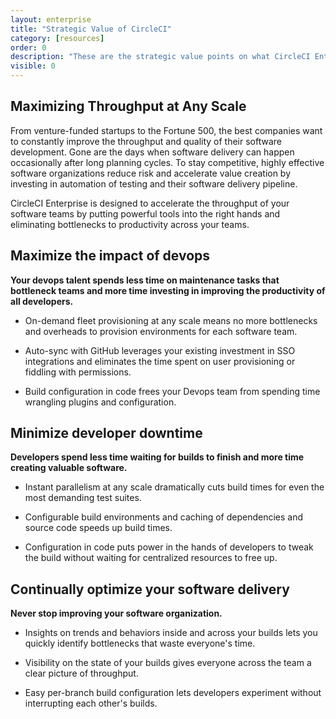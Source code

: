 ```yaml
---
layout: enterprise
title: "Strategic Value of CircleCI"
category: [resources]
order: 0
description: "These are the strategic value points on what CircleCI Enterprise provides to customers."
visible: 0
---
```


## Maximizing Throughput at Any Scale
From venture-funded startups to the Fortune 500, the best companies want to constantly improve the throughput and quality of their software development. Gone are the days when software delivery can happen occasionally after long planning cycles. To stay competitive, highly effective software organizations reduce risk and accelerate value creation by investing in automation of testing and their software delivery pipeline.

CircleCI Enterprise is designed to accelerate the throughput of your software teams by putting powerful tools into the right hands and eliminating bottlenecks to productivity across your teams.


## Maximize the impact of devops
**Your devops talent spends less time on maintenance tasks that bottleneck teams and more time investing in improving the productivity of all developers.**

* On-demand fleet provisioning at any scale means no more bottlenecks and overheads to provision environments for each software team.

* Auto-sync with GitHub leverages your existing investment in SSO integrations and eliminates the time spent on user provisioning or fiddling with permissions.

* Build configuration in code frees your Devops team from spending time wrangling plugins and configuration.

## Minimize developer downtime
**Developers spend less time waiting for builds to finish and more time creating valuable software.**

* Instant parallelism at any scale dramatically cuts build times for even the most demanding test suites.

* Configurable build environments and caching of dependencies and source code speeds up build times.

* Configuration in code puts power in the hands of developers to tweak the build without waiting for centralized resources to free up.

## Continually optimize your software delivery
**Never stop improving your software organization.**

* Insights on trends and behaviors inside and across your builds lets you quickly identify bottlenecks that waste everyone's time.

* Visibility on the state of your builds gives everyone across the team a clear picture of throughput.

* Easy per-branch build configuration lets developers experiment without interrupting each other's builds.
